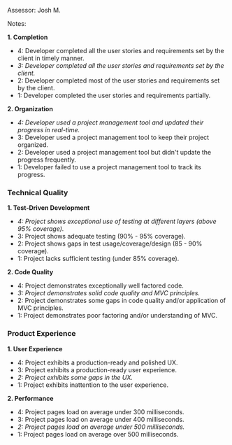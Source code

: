 Assessor: Josh M.

Notes:

**1. Completion**

* 4: Developer completed all the user stories and requirements set by the client in timely manner.
* *3: Developer completed all the user stories and requirements set by the client.*
* 2: Developer completed most of the user stories and requirements set by the client.
* 1: Developer completed the user stories and requirements partially.

**2. Organization**

* *4: Developer used a project management tool and updated their progress in real-time.*
* 3: Developer used a project management tool to keep their project organized.
* 2: Developer used a project management tool but didn't update the progress frequently.
* 1: Developer failed to use a project management tool to track its progress.

### Technical Quality

**1. Test-Driven Development**

* *4: Project shows exceptional use of testing at different layers (above 95% coverage).*
* 3: Project shows adequate testing (90% - 95% coverage).
* 2: Project shows gaps in test usage/coverage/design (85 - 90% coverage).
* 1: Project lacks sufficient testing (under 85% coverage).

**2. Code Quality**

* 4: Project demonstrates exceptionally well factored code.
* *3: Project demonstrates solid code quality and MVC principles.*
* 2: Project demonstrates some gaps in code quality and/or application of MVC principles.
* 1: Project demonstrates poor factoring and/or understanding of MVC.

### Product Experience

**1. User Experience**

* 4: Project exhibits a production-ready and polished UX.
* 3: Project exhibits a production-ready user experience.
* *2: Project exhibits some gaps in the UX.*
* 1: Project exhibits inattention to the user experience.

**2. Performance**

* 4: Project pages load on average under 300 milliseconds.
* 3: Project pages load on average under 400 milliseconds.
* *2: Project pages load on average under 500 milliseconds.*
* 1: Project pages load on average over 500 milliseconds.

